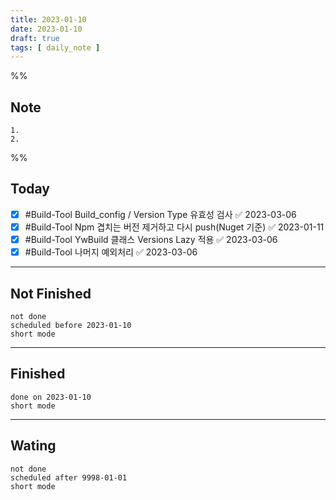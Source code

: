 ```yaml
---
title: 2023-01-10
date: 2023-01-10
draft: true
tags: [ daily_note ]
---
```


%%
## Note
	1. 
	2. 
 
%%

## Today
- [x] #Build-Tool Build_config / Version Type 유효성 검사 ✅ 2023-03-06
- [x] #Build-Tool Npm 겹치는 버전 제거하고 다시 push(Nuget 기준) ✅ 2023-01-11
- [x] #Build-Tool YwBuild 클래스 Versions Lazy 적용 ✅ 2023-03-06
- [x] #Build-Tool 나머지 예외처리 ✅ 2023-03-06

---
## Not Finished
```tasks
not done
scheduled before 2023-01-10
short mode
```
---
## Finished
```tasks
done on 2023-01-10
short mode
```
---
## Wating
```tasks
not done
scheduled after 9998-01-01
short mode
```